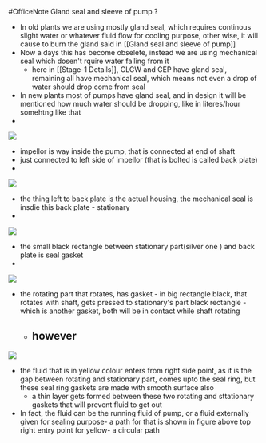 #OfficeNote
Gland seal and sleeve of pump
?
- In old plants we are using mostly gland seal, which requires continous slight water or whatever fluid flow for cooling purpose, other wise, it will cause to burn the gland said in [[Gland seal and sleeve of pump]]
- Now a days this has become obselete, instead we are using mechanical seal which dosen't rquire water falling from it
	- here in [[Stage-1 Details]], CLCW and CEP have gland seal, remaining all have mechanical seal, which means not even a drop of water should drop come from seal
- In new plants most of pumps have gland seal, and in design it will be mentioned how much water should be dropping, like in literes/hour somehtng like that
-
![](https://i.imgur.com/LRpSwMk.png)
- impellor is way inside the pump, that is connected at end of shaft
- just connected to left side of impellor (that is bolted is called back plate)
-
![](https://i.imgur.com/yeILoIk.png)
- the thing left to back plate is the actual housing, the mechanical seal is insdie this back plate - stationary
-
![](https://i.imgur.com/bJFY6aY.png)
- the small black rectangle between stationary part(silver one ) and back plate is seal gasket
-
![](https://i.imgur.com/SNeSZ2C.png)
- the rotating part that rotates, has gasket - in big rectangle black, that rotates with shaft, gets pressed to stationary's part black rectangle -which is another gasket, both will be in contact while shaft rotating
	- however
		-
![](https://i.imgur.com/8AWG9er.png)
- the fluid that is in yellow colour enters from right side point, as it is the gap between rotating and stationary part, comes upto the seal ring, but these seal ring gaskets are made with smooth surface also
	- a thin layer gets formed between these two rotating and sttationary gaskets that will prevent fluid to get out
- In fact, the fluid can be the running fluid of pump, or a fluid externally given for sealing purpose- a path for that is shown in figure above top right entry point for yellow- a circular path
<!--SR:!2024-07-06,3,250-->
